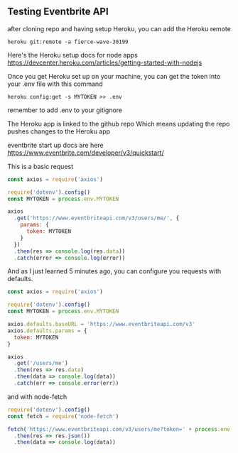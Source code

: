 ## Testing Eventbrite API

after cloning repo and having setup Heroku, you can add the Heroku remote
```
heroku git:remote -a fierce-wave-30199
```

Here's the Heroku setup docs for node apps
https://devcenter.heroku.com/articles/getting-started-with-nodejs

Once you get Heroku set up on your machine, you can get the token into your .env file with this command
```
heroku config:get -s MYTOKEN >> .env
```
remember to add .env to your gitignore

The Heroku app is linked to the github repo
Which means updating the repo pushes changes to the Heroku app

eventbrite start up docs are here
https://www.eventbrite.com/developer/v3/quickstart/


This is a basic request

```javascript
const axios = require('axios')

require('dotenv').config()
const MYTOKEN = process.env.MYTOKEN

axios
  .get('https://www.eventbriteapi.com/v3/users/me/', {
    params: {
      token: MYTOKEN
    }
  })
  .then(res => console.log(res.data))
  .catch(error => console.log(error))
```

And as I just learned 5 minutes ago, you can configure you requests with defaults.
```javascript
const axios = require('axios')

require('dotenv').config()
const MYTOKEN = process.env.MYTOKEN

axios.defaults.baseURL = 'https://www.eventbriteapi.com/v3'
axios.defaults.params = {
  token: MYTOKEN
}

axios
  .get('/users/me')
  .then(res => res.data)
  .then(data => console.log(data))
  .catch(err => console.error(err))
```

and with node-fetch
```javascript
require('dotenv').config()
const fetch = require('node-fetch')

fetch('https://www.eventbriteapi.com/v3/users/me?token=' + process.env.MYTOKEN)
  .then(res => res.json())
  .then(data => console.log(data))

```

